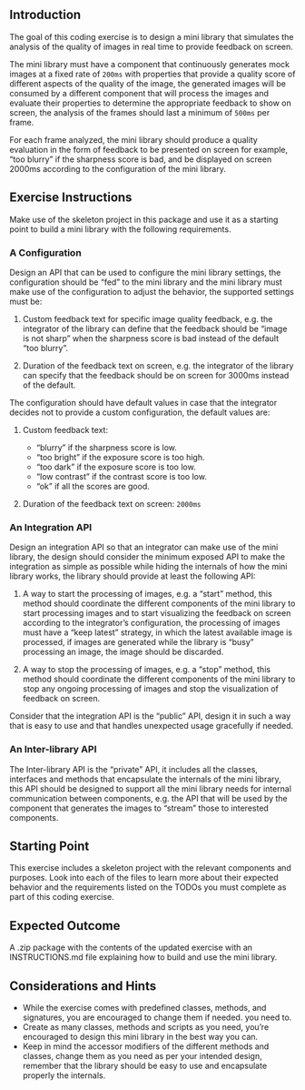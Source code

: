 ## Introduction

The goal of this coding exercise is to design a mini library that simulates the analysis of the quality of images in real time to provide feedback on screen.

The mini library must have a component that continuously generates mock images at a fixed rate of `200ms` with properties that provide a quality score of different aspects of the quality of the image, the generated images will be consumed by a different component that will process the images and evaluate their properties to determine the appropriate feedback to show on screen, the analysis of the frames should last a minimum of `500ms` per frame.

For each frame analyzed, the mini library should produce a quality evaluation in the form of feedback to be presented on screen for example, “too blurry” if the sharpness score is bad, and be displayed on screen 2000ms according to the configuration of the mini library.

## Exercise Instructions

Make use of the skeleton project in this package and use it as a starting point to build a mini library with the following requirements.

### A Configuration

Design an API that can be used to configure the mini library settings, the configuration should be “fed” to the mini library and the mini library must make use of the configuration to adjust the behavior, the supported settings must be:

1. Custom feedback text for specific image quality feedback, e.g. the integrator of the library can define that the feedback should be “image is not sharp” when the sharpness score is bad instead of the default “too blurry”.

2. Duration of the feedback text on screen, e.g. the integrator of the library can specify that the feedback should be on screen for 3000ms instead of the default.

The configuration should have default values in case that the integrator decides not to provide a custom configuration, the default values are:

1. Custom feedback text:
    * “blurry” if the sharpness score is low.
    * “too bright” if the exposure score is too high.
    * “too dark” if the exposure score is too low.
    * “low contrast” if the contrast score is too low.
    * “ok” if all the scores are good.

2. Duration of the feedback text on screen: `2000ms`

### An Integration API

Design an integration API so that an integrator can make use of the mini library, the design should consider the minimum exposed API to make the integration as simple as possible while hiding the internals of how the mini library works, the library should provide at least the following API:

1. A way to start the processing of images, e.g. a “start” method, this method should coordinate the different components of the mini library to start processing images and to start visualizing the feedback on screen according to the integrator’s configuration, the processing of images must have a “keep latest” strategy, in which the latest available image is processed, if images are generated while the library is “busy” processing an image, the image should be discarded.

2. A way to stop the processing of images, e.g. a “stop” method, this method should coordinate the different components of the mini library to stop any ongoing processing of images and stop the visualization of feedback on screen.

Consider that the integration API is the “public” API, design it in such a way that is easy to use and that handles unexpected usage gracefully if needed.

### An Inter-library API

The Inter-library API is the “private” API, it includes all the classes, interfaces and methods that encapsulate the internals of the mini library, this API should be designed to support all the mini library needs for internal communication between components, e.g. the API that will be used by the component that generates the images to “stream” those to interested components.

## Starting Point

This exercise includes a skeleton project with the relevant components and purposes. Look into each of the files to learn more about their expected behavior and the requirements listed on the TODOs you must complete as part of this coding exercise.

## Expected Outcome

A .zip package with the contents of the updated exercise with an INSTRUCTIONS.md file explaining how to build and use the mini library.

## Considerations and Hints

* While the exercise comes with predefined classes, methods, and signatures, you are encouraged to change them if needed. you need to.
* Create as many classes, methods and scripts as you need, you’re encouraged to design this mini library in the best way you can.
* Keep in mind the accessor modifiers of the different methods and classes, change them as you need as per your intended design, remember that the library should be easy to use and encapsulate properly the internals.